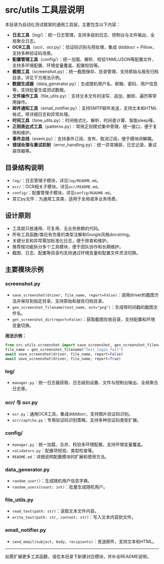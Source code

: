 # src/utils 工具层说明

本目录为自动化测试框架的通用工具层，主要包含以下内容：

- **日志工具**（log/）：统一日志管理，支持多级别日志、控制台与文件输出、全局聚合日志。
- **OCR工具**（ocr/、ocr.py）：验证码识别与预处理，集成 ddddocr + Pillow，支持多种验证码场景。
- **配置管理工具**（config/）：统一加载、解析、校验YAML/JSON等配置文件，支持多环境配置、环境变量覆盖、配置校验等。
- **截图工具**（screenshot.py）：统一截图保存、目录管理，支持原始与报告归档目录，详见下方用法示例。
- **数据生成器**（data_generator.py）：生成随机用户名、邮箱、密码、用户信息等，支持批量生成测试数据。
- **文件操作工具**（file_utils.py）：支持文本文件的读写、追加、删除、遍历等常用操作。
- **邮件通知工具**（email_notifier.py）：支持SMTP邮件发送，支持文本和HTML格式，带详细日志和异常处理。
- **时间工具**（time_utils.py）：时间格式化、解析、时间差计算、智能sleep等。
- **正则表达式工具**（patterns.py）：常用正则模式集中管理，统一接口，便于复用和维护。
- **事件总线**（event.py）：支持事件订阅、发布、取消订阅，便于模块间解耦。
- **错误处理与重试机制**（error_handling.py）：统一异常捕获、日志记录、重试装饰器等。

## 目录结构说明

- `log/`：日志管理子模块，详见`log/README.md`。
- `ocr/`：OCR相关子模块，详见`ocr/README.md`。
- `config/`：配置管理子模块，详见`config/README.md`。
- 其它py文件：为通用工具类，适用于全局或多业务场景。

## 设计原则
- 工具层只放通用、可复用、无业务依赖的代码。
- 所有工具函数/类应有完善的类型注解和Google风格docstring。
- 关键分支和异常需加标准化日志，便于排查和维护。
- 推荐按功能拆分多个工具模块，便于团队协作和长期维护。
- 截图、日志、配置等目录均支持通过环境变量和配置文件灵活切换。

## 主要模块示例

### screenshot.py
- `save_screenshot(driver, file_name, report=False)`：调用driver的截图方法并保存到指定目录，支持原始和报告归档目录。
- `gen_screenshot_filename(test_name, ext="png")`：生成带时间戳的截图文件名。
- `get_screenshot_dir(report=False)`：获取截图存放目录，支持配置和环境变量切换。

**用法示例：**
```python
from src.utils.screenshot import save_screenshot, gen_screenshot_filename
file_name = gen_screenshot_filename("test_login_fail")
await save_screenshot(driver, file_name, report=False) 
await save_screenshot(driver, file_name, report=True)  
```

### log/
- `manager.py`：统一日志器获取、日志级别设置、文件与控制台输出、全局聚合日志等。

### ocr/ 与 ocr.py
- `ocr.py`：通用OCR工具，集成ddddocr，支持图片验证码识别。
- `ocr/captcha.py`：专用验证码识别策略，支持多种验证码类型扩展。

### config/
- `manager.py`：统一加载、合并、校验多环境配置，支持环境变量覆盖。
- `validators.py`：配置项校验、类型检查等。
- `README.md`：详细说明配置模块的扩展和使用方法。

### data_generator.py
- `random_user()`：生成随机用户信息字典。
- `random_users(count: int)`：批量生成随机用户。

### file_utils.py
- `read_text(path: str)`：读取文本文件内容。
- `write_text(path: str, content: str)`：写入文本内容到文件。

### email_notifier.py
- `send_email(subject, body, recipients)`：发送邮件，支持文本和HTML。

---

如需扩展更多工具函数，请在本目录下新建对应模块，并补全README说明。  